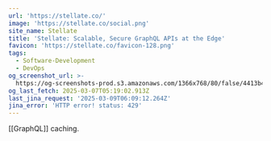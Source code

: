 ```yaml
---
url: 'https://stellate.co/'
image: 'https://stellate.co/social.png'
site_name: Stellate
title: 'Stellate: Scalable, Secure GraphQL APIs at the Edge'
favicon: 'https://stellate.co/favicon-128.png'
tags:
  - Software-Development
  - DevOps
og_screenshot_url: >-
  https://og-screenshots-prod.s3.amazonaws.com/1366x768/80/false/4413b431d2146b0765417533f6befe04dff2592ea483d1dfbdbb82f89c2ebb6b.jpeg
og_last_fetch: 2025-03-07T05:19:02.913Z
last_jina_request: '2025-03-09T06:09:12.264Z'
jina_error: 'HTTP error! status: 429'
---
```

[[GraphQL]] caching. 



